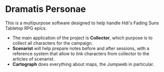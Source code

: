 # Dramatis Personae
This is a multipurpose software designed to help handle Hdi's Fading Suns Tabletop RPG epics. 
- The main application of the project is **Collector**, which purpose is to collect all characters for the campaign.
- **Scenarist** will help prepare notes before and after sessions, with a reference system that allow to link characters from collector to the articles of scenarist.
- **Cartograph** does everything about maps, the Jumpweb in particular.
